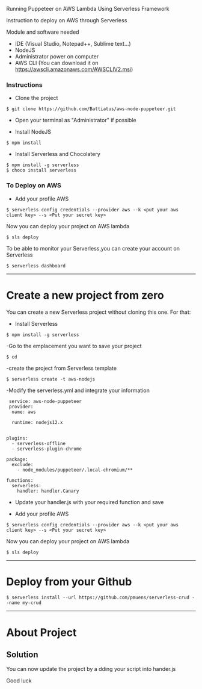 <!--
title: 'AWS Lambda deploying template for Puppeteer'
description: 'This example shows you how to run Puppeteer on AWS Lambda'
framework: v1
platform: AWS
language: nodeJS
authorLink: 'https://github.com/Battiatus'
authorName: 'Ruga'

-->

Running Puppeteer on AWS Lambda Using Serverless Framework

Instruction to deploy on AWS through Serverless

Module and software needed

- IDE (Visual Studio, Notepad++, Sublime text...)
- NodeJS
- Administrator power on computer
- AWS CLI (You can download it on https://awscli.amazonaws.com/AWSCLIV2.msi)


### Instructions 
- Clone the project

```
$ git clone https://github.com/Battiatus/aws-node-puppeteer.git

```

- Open your terminal as "Administrator" if possible

- Install NodeJS
```
$ npm install 
```
- Install Serverless and Chocolatery
```
$ npm install -g serverless
$ choco install serverless
```

### To Deploy on AWS 

- Add your profile AWS

```
$ serverless config credentials --provider aws --k <put your aws client key> --s <Put your secret key>
```
Now you can deploy your project on AWS lambda

```
$ sls deploy
```
To be able to monitor your Serverless,you can create your account on Serverless 
```
$ serverless dashboard
```

___________
# Create a new project from zero

You can create a new Serverless project without cloning this one.
For that:

- Install Serverless
```
$ npm install -g serverless
```
-Go to the emplacement you want to save your project

```
$ cd
```

-create the project from Serverless template

```
$ serverless create -t aws-nodejs
```

-Modify the serverless.yml and integrate your information

```
 service: aws-node-puppeteer
 provider:
  name: aws
   
  runtime: nodejs12.x

  
plugins:
  - serverless-offline
  - serverless-plugin-chrome
  
package:
  exclude:
    - node_modules/puppeteer/.local-chromium/**

functions:
  serverless:
    handler: handler.Canary
```
- Update your handler.js with your required function and save

- Add your profile AWS

```
$ serverless config credentials --provider aws --k <put your aws client key> --s <Put your secret key>
```
Now you can deploy your project on AWS lambda

```
$ sls deploy
```
 
___________
# Deploy from your Github

```
$ serverless install --url https://github.com/pmuens/serverless-crud --name my-crud
```
___________
# About Project 

## Solution 

You can now update the project by a dding your script into hander.js

Good luck
